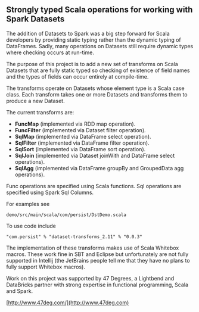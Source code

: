 ## Strongly typed Scala operations for working with Spark Datasets

The addition of Datasets to Spark was a big step forward for Scala developers
by providing static typing rather than the dynamic typing of DataFrames.
Sadly, many operations on Datasets still require dynamic types where checking 
occurs at run-time.

The purpose of this project is to add a new set of transforms on Scala Datasets
that are fully static typed so checking of existence of field names and the types
of fields can occur entirely at compile-time.

The transforms operate on Datasets whose element type is a Scala case class. Each transform
takes one or more Datasets and transforms them to produce a new Dataset.

The current transforms are:

* **FuncMap** (implemented via RDD map operation).
* **FuncFilter** (implemented via Dataset filter operation).
* **SqlMap** (implemented via DataFrame select operation).
* **SqlFilter** (implemented via DataFrame filter operation).
* **SqlSort** (implemented via DataFrame sort operation).
* **SqlJoin** (implemented via Dataset joinWith and DataFrame select operations).
* **SqlAgg** (implemented via DataFrame groupBy and GroupedData agg operations).

Func operations are specified using Scala functions. Sql operations are specified using Spark Sql Columns.

For examples see

    demo/src/main/scala/com/persist/DstDemo.scala
    
To use code include

    "com.persist" % "dataset-transforms_2.11" % "0.0.3"

The implementation of these transforms makes use of Scala Whitebox macros.
These work fine in SBT and Eclipse but unfortunately are not fully supported in 
Intellij (the JetBrains people tell me that they have no plans to fully support 
Whitebox macros).

Work on this project was supported by 47 Degrees, a Lightbend and DataBricks partner
with strong expertise in functional programming, Scala and Spark.

[http://www.47deg.com/](http://www.47deg.com)
